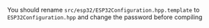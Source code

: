 You should rename `src/esp32/ESP32Configuration.hpp.template` to `ESP32Configuration.hpp` and change the password before compiling